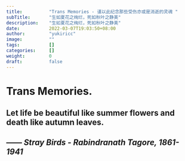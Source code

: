 ```yaml
---
title:          "Trans Memories - 谨以此纪念那些受伤亦或是消逝的灵魂 "
subTitle:       "生如夏花之绚烂，死如秋叶之静美"
description:    "生如夏花之绚烂，死如秋叶之静美"
date:           2022-03-07T19:03:50+08:00
author:         "yukiricc"
image:          ""
tags:           []
categories:     []
weight:         0
draft:          false
---
```

# Trans Memories. 

## Let life be beautiful like summer flowers and death like autumn leaves.
## —— _Stray Birds - Rabindranath Tagore, 1861-1941_